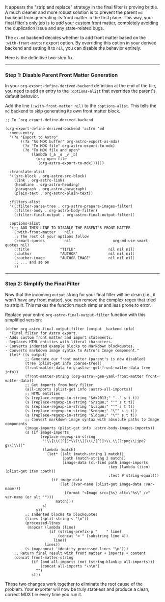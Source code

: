 It appears the "strip and replace" strategy in the final filter is proving brittle. A much cleaner and more robust solution is to prevent the parent `md` backend from generating its front matter in the first place. This way, your final filter's only job is to *add* your custom front matter, completely avoiding the duplication issue and any state-related bugs.

The `ox-md` backend decides whether to add front matter based on the `:with-front-matter` export option. By overriding this option in your derived backend and setting it to `nil`, you can disable the behavior entirely.

Here is the definitive two-step fix.

-----

### Step 1: Disable Parent Front Matter Generation

In your `org-export-define-derived-backend` definition at the end of the file, you need to add an entry to the `:options-alist` that overrides the parent's default behavior.

Add the line `(:with-front-matter nil)` to the `:options-alist`. This tells the `md` backend to skip generating its own front matter block.

```elisp
;; In `org-export-define-derived-backend`

(org-export-define-derived-backend 'astro 'md
  :menu-entry
  '(?a "Export to Astro"
       ((?a "As MDX buffer" org-astro-export-as-mdx)
        (?x "To MDX file" org-astro-export-to-mdx)
        (?o "To MDX file and open"
            (lambda (_a _s _v _b)
              (org-open-file
               (org-astro-export-to-mdx))))))

  :translate-alist
  '((src-block . org-astro-src-block)
    (link . org-astro-link)
    (headline . org-astro-heading)
    (paragraph . org-astro-paragraph)
    (plain-text . org-astro-plain-text))

  :filters-alist
  '((:filter-parse-tree . org-astro-prepare-images-filter)
    (:filter-body . org-astro-body-filter)
    (:filter-final-output . org-astro-final-output-filter))

  :options-alist
  '(;; ADD THIS LINE TO DISABLE THE PARENT'S FRONT MATTER
    (:with-front-matter    nil) 
    ;; The rest of your options follow
    (:smart-quotes         nil                   org-md-use-smart-quotes nil)
    (:title              "TITLE"               nil nil nil)
    (:author             "AUTHOR"              nil nil nil)
    (:author-image       "AUTHOR_IMAGE"        nil nil nil)
    ;; ... and so on
    ))
```

-----

### Step 2: Simplify the Final Filter

Now that the incoming `output` string for your final filter will be clean (i.e., it won't have any front matter), you can remove the complex regex that tried to strip it. This makes the function much simpler and less prone to error.

Replace your entire `org-astro-final-output-filter` function with this simplified version:

```elisp
(defun org-astro-final-output-filter (output _backend info)
  "Final filter for Astro export.
- Adds custom front matter and import statements.
- Replaces HTML entities with literal characters.
- Converts indented example blocks to Markdown blockquotes.
- Converts markdown image syntax to Astro's Image component."
  (let* ((s output)
         ;; Generate our front matter (parent's is now disabled)
         (tree (plist-get info :parse-tree))
         (front-matter-data (org-astro--get-front-matter-data tree info))
         (front-matter-string (org-astro--gen-yaml-front-matter front-matter-data))
         ;; Get imports from body filter
         (all-imports (plist-get info :astro-all-imports))
         ;; HTML entities
         (s (replace-regexp-in-string "&#x2013;" "--" s t t))
         (s (replace-regexp-in-string "&rsquo;" "'" s t t))
         (s (replace-regexp-in-string "&lsquo;" "'" s t t))
         (s (replace-regexp-in-string "&rdquo;" "\"" s t t))
         (s (replace-regexp-in-string "&ldquo;" "\"" s t t))
         ;; Convert markdown image syntax with absolute paths to Image components
         (image-imports (plist-get info :astro-body-images-imports))
         (s (if image-imports
                (replace-regexp-in-string
                 "!\\[\\([^]]*\\)\\](\\(/[^)]+\\.\\(?:png\\|jpe?g\\)\\))"
                 (lambda (match)
                   (let* ((alt (match-string 1 match))
                          (path (match-string 2 match))
                          (image-data (cl-find path image-imports
                                               :key (lambda (item) (plist-get item :path))
                                               :test #'string-equal)))
                     (if image-data
                         (let ((var-name (plist-get image-data :var-name)))
                           (format "<Image src={%s} alt=\"%s\" />" var-name (or alt "")))
                       match)))
                 s)
              s))
         ;; Indented blocks to blockquotes
         (lines (split-string s "\n"))
         (processed-lines
          (mapcar (lambda (line)
                    (if (string-prefix-p "    " line)
                        (concat "> " (substring line 4))
                      line))
                  lines))
         (s (mapconcat 'identity processed-lines "\n")))
    ;; Return final result with front matter + imports + content
    (concat front-matter-string
            (if (and all-imports (not (string-blank-p all-imports)))
                (concat all-imports "\n\n")
              "")
            s)))
```

These two changes work together to eliminate the root cause of the problem. Your exporter will now be truly stateless and produce a clean, correct MDX file every time you run it.
